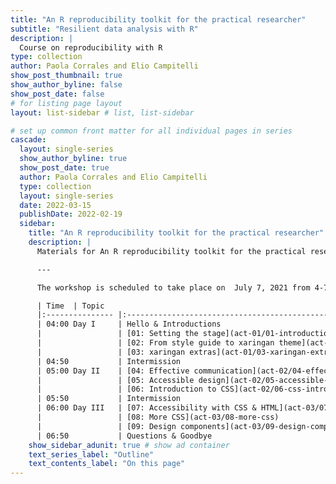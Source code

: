 ```yaml
---
title: "An R reproducibility toolkit for the practical researcher"
subtitle: "Resilient data analysis with R"
description: |
  Course on reproducibility with R 
type: collection
author: Paola Corrales and Elio Campitelli
show_post_thumbnail: true
show_author_byline: false
show_post_date: false
# for listing page layout
layout: list-sidebar # list, list-sidebar

# set up common front matter for all individual pages in series
cascade:
  layout: single-series
  show_author_byline: true
  show_post_date: true
  author: Paola Corrales and Elio Campitelli
  type: collection
  layout: single-series
  date: 2022-03-15
  publishDate: 2022-02-19
  sidebar:
    title: "An R reproducibility toolkit for the practical researcher"
    description: |
      Materials for An R reproducibility toolkit for the practical researcher.

      ---

      The workshop is scheduled to take place on  July 7, 2021 from 4-7pm US/Eastern. [Check your timezone](https://www.timeanddate.com/worldclock/fixedtime.html?msg=Professional%2C+Polished%2C+Presentable&iso=20210707T16&p1=198&ah=3)

      | Time  | Topic                                                                           |
      |:--------------- |:--------------------------------------------------------------------- |
      | 04:00 Day I     | Hello & Introductions                                                 |
      |                 | [01: Setting the stage](act-01/01-introduction/)                      |
      |                 | [02: From style guide to xaringan theme](act-01/02-style-guide)       |
      |                 | [03: xaringan extras](act-01/03-xaringan-extras)                      |
      | 04:50           | Intermission                                                                 |
      | 05:00 Day II    | [04: Effective communication](act-02/04-effective-communication)      |
      |                 | [05: Accessible design](act-02/05-accessible-design)                  |
      |                 | [06: Introduction to CSS](act-02/06-css-intro)                        |
      | 05:50           | Intermission                                                                 |
      | 06:00 Day III   | [07: Accessibility with CSS & HTML](act-03/07-accessibility-css-html) |
      |                 | [08: More CSS](act-03/08-more-css)                                    |
      |                 | [09: Design components](act-03/09-design-components)                  |
      | 06:50           | Questions & Goodbye                                                   |
    show_sidebar_adunit: true # show ad container
    text_series_label: "Outline"
    text_contents_label: "On this page"
---
```

